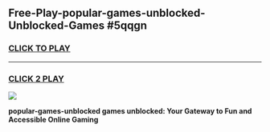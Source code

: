 
## Free-Play-popular-games-unblocked-Unblocked-Games #5qqgn
<h3>
<a href="https://news.freeplayer.one?title=popular-games-unblocked&ref=8M">CLICK TO PLAY</a></h3>
<hr>

<h3>
<a href="https://news.freeplayer.one?title=popular-games-unblocked&ref=8M">CLICK 2 PLAY</a>
  
</h3>

<a href="https://news.freeplayer.one?title=popular-games-unblocked&ref=8M"><img src="https://clearcache.store/games.png"></a>


**popular-games-unblocked games unblocked: Your Gateway to Fun and Accessible Online Gaming**
